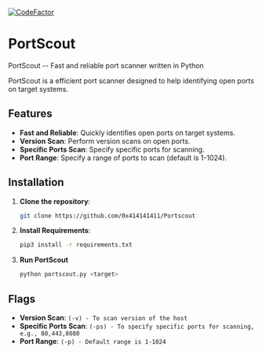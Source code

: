 [![CodeFactor](https://www.codefactor.io/repository/github/0x414141411/portscout/badge)](https://www.codefactor.io/repository/github/0x414141411/portscout)
# PortScout

PortScout -- Fast and reliable port scanner written in Python

PortScout is a efficient port scanner designed to help identifying open ports on target systems.

## Features

- **Fast and Reliable**: Quickly identifies open ports on target systems.
- **Version Scan**: Perform version scans on open ports.
- **Specific Ports Scan**: Specify specific ports for scanning.
- **Port Range**: Specify a range of ports to scan (default is 1-1024).

## Installation

1. **Clone the repository**:
   ```sh
   git clone https://github.com/0x414141411/Portscout

2. **Install Requirements**:
   ```sh
   pip3 install -r requirements.txt

3. **Run PortScout**
   ```sh
   python portscout.py <target>

## Flags
- **Version Scan**: ```(-v) - To scan version of the host```
- **Specific Ports Scan**: ```(-ps) - To specify specific ports for scanning, e.g., 80,443,8080```
- **Port Range**: ```(-p) - Default range is 1-1024```



